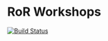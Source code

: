 RoR Workshops
================

[![Build Status](https://travis-ci.org/sikor144/netguru-workshops-app.svg?branch=master)](https://travis-ci.org/sikor144/netguru-workshops-app)
